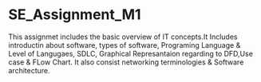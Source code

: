 # SE_Assignment_M1

This assignmet includes  the basic overview of IT concepts.It Includes introductin about software, types of software, Programing Language & Level of Langugaes, SDLC, Graphical Represantaion regarding to DFD,Use case & FLow Chart. It also consist networking terminologies & Software architecture.
